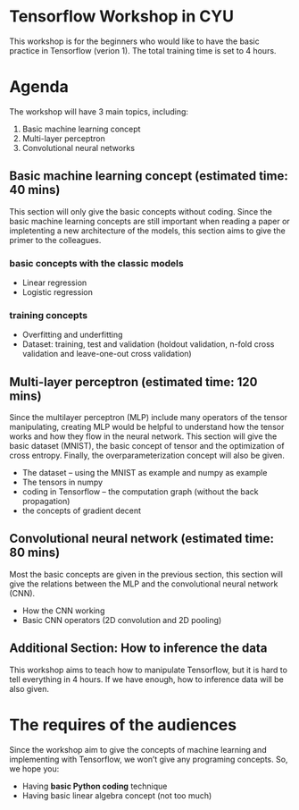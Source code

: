Tensorflow Workshop in CYU
==
This workshop is for the beginners who would like to have the basic practice in Tensorflow (verion 1). The total training time is set to 4 hours.

# Agenda
The workshop will have 3 main topics, including:
1. Basic machine learning concept
2. Multi-layer perceptron
3. Convolutional neural networks

## Basic machine learning concept (estimated time: 40 mins)
This section will only give the basic concepts without coding. Since the basic machine learning concepts are still important when reading a paper or impletenting a new architecture of the models, this section aims to give the primer to the colleagues.

### basic concepts with the classic models
* Linear regression
* Logistic regression

### training concepts
* Overfitting and underfitting
* Dataset: training, test and validation (holdout validation, n-fold cross validation and leave-one-out cross validation)

## Multi-layer perceptron (estimated time: 120 mins)
Since the multilayer perceptron (MLP) include many operators of the tensor manipulating, creating MLP would be helpful to understand how the tensor works and how they flow in the neural network. This section will give the basic dataset (MNIST), the basic concept of tensor and the optimization of cross entropy. Finally, the overparameterization concept will also be given.
* The dataset – using the MNIST as example and numpy as example
* The tensors in numpy
* coding in Tensorflow – the computation graph (without the back propagation) 
* the concepts of gradient decent

## Convolutional neural network (estimated time: 80 mins)
Most the basic concepts are given in the previous section, this section will give the relations between the MLP and the convolutional neural network (CNN).
* How the CNN working
* Basic CNN operators (2D convolution and 2D pooling) 

## Additional Section: How to inference the data
This workshop aims to teach how to manipulate Tensorflow, but it is hard to tell everything in 4 hours. If we have enough, how to inference data will be also given.

# The requires of the audiences
Since the workshop aim to give the concepts of machine learning and implementing with Tensorflow, we won’t give any programing concepts. So, we hope you:
* Having **basic Python coding** technique
* Having basic linear algebra concept (not too much)
